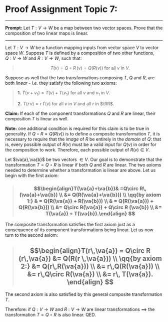 # Proof Assignment Topic 7:
***

**Prompt:** Let $T:  V\to W$ be a map between two vector spaces. Prove that the composition of two linear maps is linear. 

***

Let $T:V\to W$ be a function mapping inputs from vector space $V$ to vector space $W$. Suppose $T$ is defined by a composition of two other functions, $Q: V\to W$ and $R: V \to W$, such that:

>$$T(v) = Q \circ R\,(v) = Q(R(v))\text{ for all $v$ in $V$.}$$

Suppose as well that the two transformations composing $T$, $Q$ and $R$, are both *linear* - *i.e.* they satisfy the following two axioms:

> **1.** $T(v+v_1) = T(v) + T(v_1)$ for all $v$ and $v_1$ in $V$.
>
>**2.** $T(r\,v) = r\,T(v)$ for all $v$ in $V$ and all $r$ in $\RR$.

**Claim:** If each of the component transformations $Q$ and $R$ are linear, their composition $T$ is linear as well. 

**Note:** one additional condition is required for this claim is to be true in generality. If $Q\circ R = Q(R(v))$ is to define a composite transformation $T$, it is necessary to require that the *image* of $R$ be entirely in the *domain* of $Q$: that is, every possible output of $R(v)$ must be a valid input for $Q(v)$ in order for the composition to work. Therefore, each possible output of $R(v) \in V$.

Let $\va{a},\va{b}$ be two vectors $\in V$. Our goal is to demonstrate that the transformation $T = Q\circ R$ is linear if both $Q$ and $R$ are linear. The two axioms needed to determine whether a transformation is linear are above. Let us begin with the first axiom:

> ### $$\begin{align}T(\va{a}+\va{b})& =Q\circ R\,(\va{a}+\va{b}) \\ &= Q(R(\va{a}+\va{b})) \\ \qq{by axiom 1:} & = Q(R(\va{a}) + R(\va{b})) \\ & = Q(R(\va{a})) + Q(R(\va{b})) \\ &= Q\circ R(\va{a}) + Q\circ R (\va{b}) \\ &= T(\va{a}) + T(\va{b}).\end{align} $$

The composite transformation satisfies the first axiom just as a consequence of its component transformations being linear. Let us now turn to the second axiom:

> ## $$\begin{align}T(r\,\va{a}) = Q\circ R (r\,\va{a}) &= Q(R(r \,\va{a})) \\ \qq{by axiom 2:} &= Q(r\,R(\va{a})) \\ &= r\,Q(R(\va{a})) \\ &= r\,Q\circ R(\va{a}) \\ &= r\, T(\va{a}). \end{align} $$

The second axiom is also satisfied by this general composite transformation $T$. 

Therefore: if $Q: V \to W$ and $R: V \to W$ are linear transformations $\implies$ the transformation $T = Q \circ R$ is also linear. QED. 
